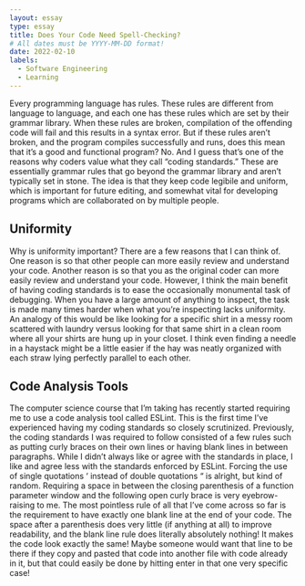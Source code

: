 ```yaml
---
layout: essay
type: essay
title: Does Your Code Need Spell-Checking?
# All dates must be YYYY-MM-DD format!
date: 2022-02-10
labels:
  - Software Engineering
  - Learning
---
```


Every programming language has rules. These rules are different from language to language, and each one has these rules which are set by their grammar library. When these rules are broken, compilation of the offending code will fail and this results in a syntax error. But if these rules aren’t broken, and the program compiles successfully and runs, does this mean that it’s a good and functional program? No. And I guess that’s one of the reasons why coders value what they call “coding standards.” These are essentially grammar rules that go beyond the grammar library and aren’t typically set in stone. The idea is that they keep code legibile and uniform, which is important for future editing, and somewhat vital for developing programs which are collaborated on by multiple people.
<h2>Uniformity</h2>
Why is uniformity important? There are a few reasons that I can think of. One reason is so that other people can more easily review and understand your code. Another reason is so that you as the original coder can more easily review and understand your code. However, I think the main benefit of having coding standards is to ease the occasionally monumental task of debugging. When you have a large amount of anything to inspect, the task is made many times harder when what you’re inspecting lacks uniformity. An analogy of this would be like looking for a specific shirt in a messy room scattered with laundry versus looking for that same shirt in a clean room where all your shirts are hung up in your closet. I think even finding a needle in a haystack might be a little easier if the hay was neatly organized with each straw lying perfectly parallel to each other.
<h2>Code Analysis Tools</h2>
The computer science course that I’m taking has recently started requiring me to use a code analysis tool called ESLint. This is the first time I’ve experienced having my coding standards so closely scrutinized. Previously, the coding standards I was required to follow consisted of a few rules such as putting curly braces on their own lines or having blank lines in between paragraphs. While I didn’t always like or agree with the standards in place, I like and agree less with the standards enforced by ESLint. Forcing the use of single quotations ‘ instead of double quotations “ is alright, but kind of random. Requiring a space in between the closing parenthesis of a function parameter window and the following open curly brace is very eyebrow-raising to me. The most pointless rule of all that I’ve come across so far is the requirement to have exactly one blank line at the end of your code. The space after a parenthesis does very little (if anything at all) to improve readability, and the blank line rule does literally absolutely nothing! It makes the code look exactly the same! Maybe someone would want that line to be there if they copy and pasted that code into another file with code already in it, but that could easily be done by hitting enter in that one very specific case!
<br>
<br>
